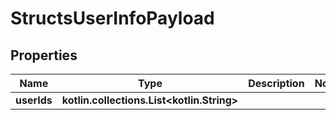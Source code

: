
# StructsUserInfoPayload

## Properties
Name | Type | Description | Notes
------------ | ------------- | ------------- | -------------
**userIds** | **kotlin.collections.List&lt;kotlin.String&gt;** |  | 



